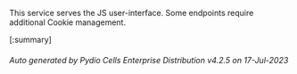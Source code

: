






This service serves the JS user-interface. Some endpoints require additional Cookie management.

[:summary]

###### Auto generated by Pydio Cells Enterprise Distribution v4.2.5 on 17-Jul-2023
